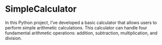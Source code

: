 # SimpleCalculator
In this Python project, I've developed a basic calculator that allows users to perform simple arithmetic calculations. This calculator can handle four fundamental arithmetic operations: addition, subtraction, multiplication, and division.
